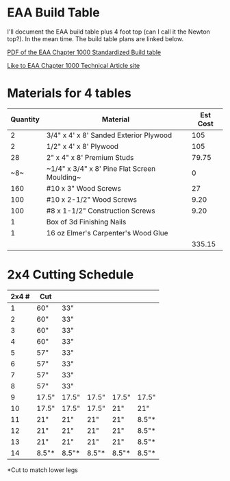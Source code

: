 # EAA Build Table

I'll document the EAA build table plus 4 foot top (can I call it the Newton top?).  In the mean time.  The build table plans are linked below.

[PDF of the EAA Chapter 1000 Standardized Build table](../docs/misc/EAA_Chapter_1000_Standardized_Work_Tables.pdf)


[Like to EAA Chapter 1000 Technical Article site](http://www.eaa1000.av.org/technicl/techidx.htm)

# Materials for 4 tables

| Quantity | Material | Est Cost |
|----------|----------|----------|
| 2	|3/4" x 4' x 8' Sanded Exterior Plywood| 105 |
| 2	|1/2" x 4' x 8' Plywood| 105 |
| 28	|2" x 4" x 8' Premium Studs| 79.75 |
| ~8~	|~1/4" x 3/4" x 8' Pine Flat Screen Moulding~| 0 |
| 160 |	#10 x 3" Wood Screws| 27 |
| 100 |	#10 x 2-1/2" Wood Screws| 9.20 |
| 100 |	#8 x 1-1/2" Construction Screws| 9.20 |
| 1	|Box of 3d Finishing Nails| |
| 1	|16 oz Elmer's Carpenter's Wood Glue| |
|   |   | 335.15 |




# 2x4 Cutting Schedule

| 2x4 # |	Cut |||||
| --- | --- | --- | --- | --- | --- |
| 1 |	60" |	33" ||||
| 2	| 60"	| 33"	||||		
| 3	| 60"	| 33"	||||		
| 4	| 60"	| 33"	||||		
| 5	| 57"	| 33" ||||
| 6	| 57"	| 33" ||||
| 7	| 57"	| 33" ||||
| 8	| 57"	| 33" ||||
| 9	| 17.5" |	17.5" |	17.5" | 17.5" | 17.5" |
| 10 | 17.5" | 17.5" | 17.5" | 21" | 21" |
| 11 | 21" | 21" | 21" | 21" | 8.5"* |
| 12 | 21" | 21" | 21" | 21" | 8.5"* |
| 13 | 21" | 21" | 21" | 21" | 8.5"* |
| 14 | 8.5"* | 8.5"* | 8.5"* | 8.5"* | 8.5"* |

*Cut to match lower legs

